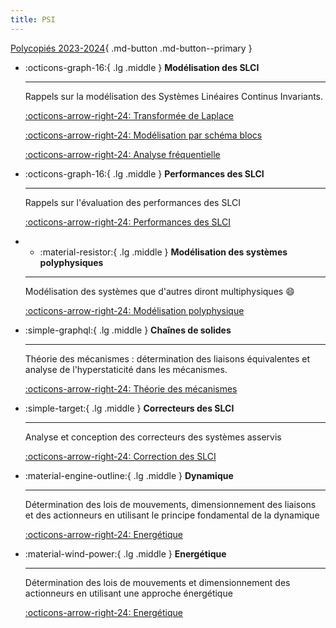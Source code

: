 ```yaml
---
title: PSI
---
```


[Polycopiés 2023-2024](2023_2024.md){ .md-button .md-button--primary }


<div class="grid cards" markdown>

-   :octicons-graph-16:{ .lg .middle } __Modélisation des SLCI__

    ---

    Rappels sur la modélisation des Systèmes Linéaires Continus Invariants.
	
    [:octicons-arrow-right-24: Transformée de Laplace](slci/slci-laplace.md)
	
	[:octicons-arrow-right-24: Modélisation par schéma blocs](slci/slci-blocs.md)
	
	[:octicons-arrow-right-24: Analyse fréquentielle](slci/slci-bode)

-   :octicons-graph-16:{ .lg .middle } __Performances des SLCI__

    ---

    Rappels sur l'évaluation des performances des SLCI

    [:octicons-arrow-right-24: Performances des SLCI](#)

-   -   :material-resistor:{ .lg .middle } __Modélisation des systèmes polyphysiques__

    ---

    Modélisation des systèmes que d'autres diront multiphysiques :smile:

    [:octicons-arrow-right-24: Modélisation polyphysique](#)

-   :simple-graphql:{ .lg .middle } __Chaînes de solides__

    ---

    Théorie des mécanismes : détermination des liaisons équivalentes et analyse de l'hyperstaticité dans les mécanismes.

    [:octicons-arrow-right-24: Théorie des mécanismes](#)

-   :simple-target:{ .lg .middle } __Correcteurs des SLCI__

    ---

    Analyse et conception des correcteurs des systèmes asservis

    [:octicons-arrow-right-24: Correction des SLCI](#)

-   :material-engine-outline:{ .lg .middle } __Dynamique__

    ---

    Détermination des lois de mouvements, dimensionnement des liaisons et des actionneurs en utilisant le principe fondamental de la dynamique

    [:octicons-arrow-right-24: Energétique](#)
	
-   :material-wind-power:{ .lg .middle } __Energétique__

    ---

    Détermination des lois de mouvements et dimensionnement des actionneurs en utilisant une approche énergétique

    [:octicons-arrow-right-24: Energétique](#)
	
</div>



